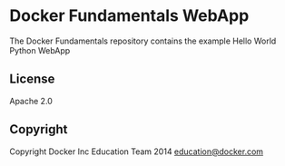 Docker Fundamentals WebApp
==========================

The Docker Fundamentals repository contains the example Hello World Python WebApp

## License      

Apache 2.0

## Copyright

Copyright Docker Inc Education Team 2014 <education@docker.com>
